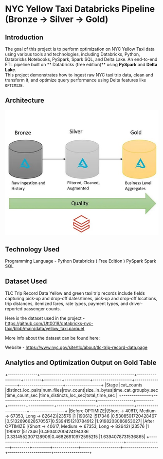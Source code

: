 # NYC Yellow Taxi Databricks Pipeline (Bronze → Silver → Gold)

## Introduction
The goal of this project is to perform  optimization on NYC Yellow Taxi data using various tools and technologies, including Databricks, Python, Databricks Notebooks, PySpark, Spark SQL, and Delta Lake. An end-to-end ETL pipeline built on ** Databricks (free edition)** using **PySpark** and **Delta Lake**.  
This project demonstrates how to ingest raw NYC taxi trip data, clean and transform it, and optimize query performance using Delta features like `OPTIMIZE`.


## Architecture

<img src="architecture.jpg">


## Technology Used
Programming Language - Python
Databricks ( Free Edition )
PySpark
Spark SQL


## Dataset Used
TLC Trip Record Data Yellow and green taxi trip records include fields capturing pick-up and drop-off dates/times, pick-up and drop-off locations, trip distances, itemized fares, rate types, payment types, and driver-reported passenger counts.

Here is the dataset used in the project - https://github.com/Utt0018/databricks-nyc-taxi/blob/main/data/yellow_taxi.parquet

More info about the dataset can be found here: 

Website - https://www.nyc.gov/site/tlc/about/tlc-trip-record-data.page

## Analytics and Optimization Output on Gold Table

+---------------+------------------------------------------------+------------------+---------+---------+-------------+--------------------+------------------+----------------------+------------------+
|Stage          |cat_counts                                      |distinct_loc_pairs|num_files|row_count|size_in_bytes|time_cat_groupby_sec|time_count_sec    |time_distincts_loc_sec|total_time_sec    |
+---------------+------------------------------------------------+------------------+---------+---------+-------------+--------------------+------------------+----------------------+------------------+
|Before OPTIMIZE|{Short -> 40617, Medium -> 67353, Long -> 82642}|23576             |1        |190612   |517346       |0.5308501720428467  |0.5132696628570557|0.5394151210784912    |1.9198203086853027|
|After OPTIMIZE |{Short -> 40617, Medium -> 67353, Long -> 82642}|23576             |1        |190612   |517346       |0.49340200424194336 |0.3314552307128906|0.46826910972595215   |1.6394078731536865|
+---------------+------------------------------------------------+------------------+---------+---------+-------------+--------------------+------------------+----------------------+------------------+

